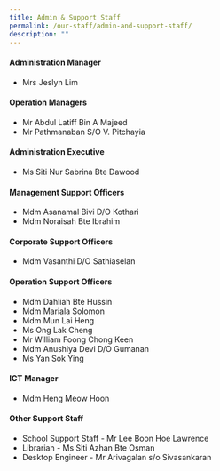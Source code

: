 ```yaml
---
title: Admin & Support Staff
permalink: /our-staff/admin-and-support-staff/
description: ""
---
```

#### **Administration Manager**
*   Mrs Jeslyn Lim

#### **Operation Managers**
*   Mr Abdul Latiff Bin A Majeed  
*   Mr Pathmanaban S/O V. Pitchayia

#### **Administration Executive**
* Ms Siti Nur Sabrina Bte Dawood

#### **Management Support Officers**
*   Mdm Asanamal Bivi D/O Kothari
*   Mdm Noraisah Bte Ibrahim

#### **Corporate Support Officers**
*   Mdm Vasanthi D/O Sathiaselan

#### **Operation Support Officers**
*   Mdm Dahliah Bte Hussin
*   Mdm Mariala Solomon  
*   Mdm Mun Lai Heng  
*   Ms Ong Lak Cheng
*   Mr William Foong Chong Keen
*   Mdm Anushiya Devi D/O Gumanan
*   Ms Yan Sok Ying

#### **ICT Manager**
* Mdm Heng Meow Hoon

#### **Other Support Staff**

 * School Support Staff - Mr Lee Boon Hoe Lawrence 
 * Librarian - Ms Siti Azhan Bte Osman
 * Desktop Engineer - Mr Arivagalan s/o Sivasankaran

<!--
|||
|:---:|:---:|
 | Desktop Engineer | Ms Siti Aisah Binte Osman<br>Mr Radin Muhammad | 
-->